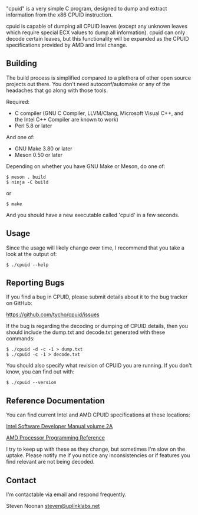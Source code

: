 "cpuid" is a very simple C program, designed to dump and extract information
from the x86 CPUID instruction.

cpuid is capable of dumping all CPUID leaves (except any unknown leaves which
require special ECX values to dump all information). cpuid can only decode
certain leaves, but this functionality will be expanded as the CPUID
specifications provided by AMD and Intel change.


Building
--------

The build process is simplified compared to a plethora of other open source
projects out there. You don't need autoconf/automake or any of the headaches
that go along with those tools.

Required:
- C compiler (GNU C Compiler, LLVM/Clang, Microsoft Visual C++, and the Intel
  C++ Compiler are known to work)
- Perl 5.8 or later

And one of:
- GNU Make 3.80 or later
- Meson 0.50 or later

Depending on whether you have GNU Make or Meson, do one of:

```
$ meson . build
$ ninja -C build
```

or

```
$ make
```

And you should have a new executable called 'cpuid' in a few seconds.


Usage
-----

Since the usage will likely change over time, I recommend that you take a look
at the output of:

```
$ ./cpuid --help
```


Reporting Bugs
--------------

If you find a bug in CPUID, please submit details about it to the bug tracker
on GitHub:

https://github.com/tycho/cpuid/issues

If the bug is regarding the decoding or dumping of CPUID details, then you
should include the dump.txt and decode.txt generated with these commands:

```
$ ./cpuid -d -c -1 > dump.txt
$ ./cpuid -c -1 > decode.txt
```

You should also specify what revision of CPUID you are running. If you don't
know, you can find out with:

```
$ ./cpuid --version
```


Reference Documentation
-----------------------

You can find current Intel and AMD CPUID specifications at these locations:

[Intel Software Developer Manual volume 2A](https://www.intel.com/content/www/us/en/architecture-and-technology/64-ia-32-architectures-software-developer-vol-2a-manual.html)

[AMD Processor Programming Reference](http://developer.amd.com/resources/developer-guides-manuals/)

I try to keep up with these as they change, but sometimes I'm slow on the
uptake. Please notify me if you notice any inconsistencies or if features you
find relevant are not being decoded.


Contact
-------

I'm contactable via email and respond frequently.

Steven Noonan <steven@uplinklabs.net>
